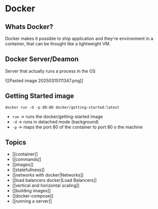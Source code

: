 # Docker

## Whats Docker?

Docker makes it possible to ship application and they're environment in a
container, that can be thought like a lightweight VM.

## Docker Server/Deamon

Server that actually runs a process in the OS

![[Pasted image 20250315111347.png]]

## Getting Started image

```terminal
docker run -d -p 80:80 docker/getting-started:latest
```

- `run` -> runs the docker/getting-started image
- `-d` -> runs in detached mode (background)
- `-p` -> maps the port 80 of the container to port 80 o the machine

## Topics

- [[container]]
- [[commands]]
- [[images]]
- [[statefullness]]
- [[networks with docker|Networks]]
- [[load balancers docker|Load Balancers]]
- [[vertical and horizontal scaling]]
- [[building images]]
- [[docker-compose]]
- [[running a server]]

